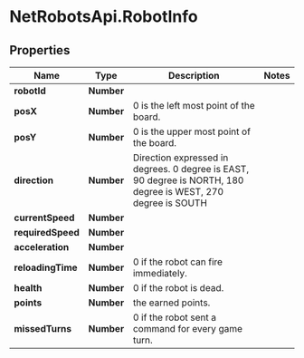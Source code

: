 # NetRobotsApi.RobotInfo

## Properties
Name | Type | Description | Notes
------------ | ------------- | ------------- | -------------
**robotId** | **Number** |  | 
**posX** | **Number** | 0 is the left most point of the board. | 
**posY** | **Number** | 0 is the upper most point of the board. | 
**direction** | **Number** | Direction expressed in degrees. 0 degree is EAST, 90 degree is NORTH, 180 degree is WEST, 270 degree is SOUTH | 
**currentSpeed** | **Number** |  | 
**requiredSpeed** | **Number** |  | 
**acceleration** | **Number** |  | 
**reloadingTime** | **Number** | 0 if the robot can fire immediately. | 
**health** | **Number** | 0 if the robot is dead. | 
**points** | **Number** | the earned points. | 
**missedTurns** | **Number** | 0 if the robot sent a command for every game turn. | 


